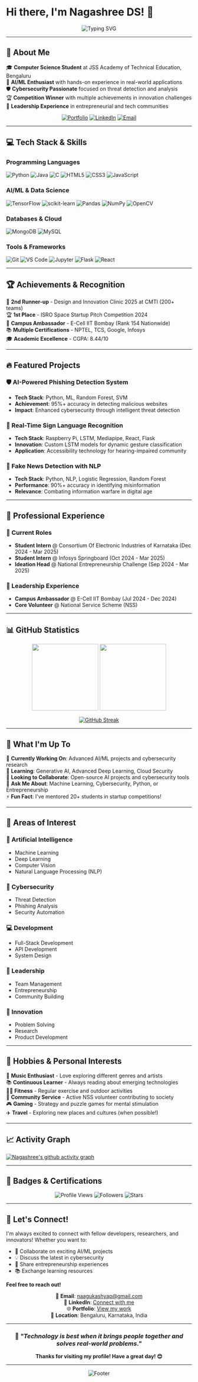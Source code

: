 

<!--
**dsnagashree/dsnagashree** is a ✨ _special_ ✨ repository because its `README.md` (this file) appears on your GitHub profile.

Here are some ideas to get you started:

- 🔭 I’m currently working on ...
- 🌱 I’m currently learning ...
- 👯 I’m looking to collaborate on ...
- 🤔 I’m looking for help with ...
- 💬 Ask me about ...
- 📫 How to reach me: ...
- 😄 Pronouns: ...
- ⚡ Fun fact: ...
-->
# Hi there, I'm Nagashree DS! 👋

<div align="center">
  
![Typing SVG](https://readme-typing-svg.herokuapp.com?font=Fira+Code&weight=500&size=28&duration=3000&pause=1000&color=00D4FF&center=true&vCenter=true&width=600&lines=AI+Developer+%26+ML+Engineer;Cybersecurity+Enthusiast;Full-Stack+Learner;Problem+Solver+%26+Innovator)

</div>

---

## 🚀 About Me

🎓 **Computer Science Student** at JSS Academy of Technical Education, Bengaluru  
🤖 **AI/ML Enthusiast** with hands-on experience in real-world applications  
🛡️ **Cybersecurity Passionate** focused on threat detection and analysis  
🏆 **Competition Winner** with multiple achievements in innovation challenges  
💼 **Leadership Experience** in entrepreneurial and tech communities  

<div align="center">

[![Portfolio](https://img.shields.io/badge/Portfolio-000000?style=for-the-badge&logo=github&logoColor=white)](https://dsnagashree.github.io/portfolio/)
[![LinkedIn](https://img.shields.io/badge/LinkedIn-0077B5?style=for-the-badge&logo=linkedin&logoColor=white)](https://www.linkedin.com/in/nagashree-ds-32954625b/)
[![Email](https://img.shields.io/badge/Email-D14836?style=for-the-badge&logo=gmail&logoColor=white)](mailto:naagukashyap@gmail.com)

</div>

---

## 💻 Tech Stack & Skills

### Programming Languages
![Python](https://img.shields.io/badge/Python-3776AB?style=for-the-badge&logo=python&logoColor=white)
![Java](https://img.shields.io/badge/Java-ED8B00?style=for-the-badge&logo=java&logoColor=white)
![C](https://img.shields.io/badge/C-00599C?style=for-the-badge&logo=c&logoColor=white)
![HTML5](https://img.shields.io/badge/HTML5-E34F26?style=for-the-badge&logo=html5&logoColor=white)
![CSS3](https://img.shields.io/badge/CSS3-1572B6?style=for-the-badge&logo=css3&logoColor=white)
![JavaScript](https://img.shields.io/badge/JavaScript-F7DF1E?style=for-the-badge&logo=javascript&logoColor=black)

### AI/ML & Data Science
![TensorFlow](https://img.shields.io/badge/TensorFlow-FF6F00?style=for-the-badge&logo=tensorflow&logoColor=white)
![scikit-learn](https://img.shields.io/badge/scikit--learn-F7931E?style=for-the-badge&logo=scikit-learn&logoColor=white)
![Pandas](https://img.shields.io/badge/pandas-150458?style=for-the-badge&logo=pandas&logoColor=white)
![NumPy](https://img.shields.io/badge/numpy-013243?style=for-the-badge&logo=numpy&logoColor=white)
![OpenCV](https://img.shields.io/badge/OpenCV-27338e?style=for-the-badge&logo=OpenCV&logoColor=white)

### Databases & Cloud
![MongoDB](https://img.shields.io/badge/MongoDB-4EA94B?style=for-the-badge&logo=mongodb&logoColor=white)
![MySQL](https://img.shields.io/badge/MySQL-00000F?style=for-the-badge&logo=mysql&logoColor=white)

### Tools & Frameworks
![Git](https://img.shields.io/badge/Git-F05032?style=for-the-badge&logo=git&logoColor=white)
![VS Code](https://img.shields.io/badge/VS_Code-007ACC?style=for-the-badge&logo=visual-studio-code&logoColor=white)
![Jupyter](https://img.shields.io/badge/Jupyter-F37626?style=for-the-badge&logo=jupyter&logoColor=white)
![Flask](https://img.shields.io/badge/Flask-000000?style=for-the-badge&logo=flask&logoColor=white)
![React](https://img.shields.io/badge/React-20232A?style=for-the-badge&logo=react&logoColor=61DAFB)

---

## 🏆 Achievements & Recognition

🥉 **2nd Runner-up** - Design and Innovation Clinic 2025 at CMTI (200+ teams)  
🏆 **1st Place** - ISRO Space Startup Pitch Competition 2024  
🎯 **Campus Ambassador** - E-Cell IIT Bombay (Rank 154 Nationwide)  
📚 **Multiple Certifications** - NPTEL, TCS, Google, Infosys  
🎓 **Academic Excellence** - CGPA: 8.44/10  

---

## 🔥 Featured Projects

### 🛡️ AI-Powered Phishing Detection System
- **Tech Stack**: Python, ML, Random Forest, SVM
- **Achievement**: 95%+ accuracy in detecting malicious websites
- **Impact**: Enhanced cybersecurity through intelligent threat detection

### 🤟 Real-Time Sign Language Recognition
- **Tech Stack**: Raspberry Pi, LSTM, Mediapipe, React, Flask
- **Innovation**: Custom LSTM models for dynamic gesture classification
- **Application**: Accessibility technology for hearing-impaired community

### 📰 Fake News Detection with NLP
- **Tech Stack**: Python, NLP, Logistic Regression, Random Forest
- **Performance**: 90%+ accuracy in identifying misinformation
- **Relevance**: Combating information warfare in digital age

---

## 💼 Professional Experience

### 🚀 Current Roles
- **Student Intern** @ Consortium Of Electronic Industries of Karnataka (Dec 2024 - Mar 2025)
- **Student Intern** @ Infosys Springboard (Oct 2024 - Mar 2025)
- **Ideation Head** @ National Entrepreneurship Challenge (Sep 2024 - Mar 2025)

### 🎯 Leadership Experience
- **Campus Ambassador** @ E-Cell IIT Bombay (Jul 2024 - Dec 2024)
- **Core Volunteer** @ National Service Scheme (NSS)

---

## 📊 GitHub Statistics

<div align="center">

<img height="180em" src="https://github-readme-stats.vercel.app/api?username=dsnagashree&show_icons=true&theme=tokyonight&hide_border=true&count_private=true" />
<img height="180em" src="https://github-readme-stats.vercel.app/api/top-langs/?username=dsnagashree&layout=compact&theme=tokyonight&hide_border=true" />

</div>

<div align="center">
  

[![GitHub Streak](https://github-readme-streak-stats.herokuapp.com?user=dsnagashree&theme=tokyonight&hide_border=true)](https://github.com/dsnagashree)



</div>

---

## 🌟 What I'm Up To

🔭 **Currently Working On**: Advanced AI/ML projects and cybersecurity research  
🌱 **Learning**: Generative AI, Advanced Deep Learning, Cloud Security  
👯 **Looking to Collaborate**: Open-source AI projects and cybersecurity tools  
💬 **Ask Me About**: Machine Learning, Cybersecurity, Python, or Entrepreneurship  
⚡ **Fun Fact**: I've mentored 20+ students in startup competitions!  

---

## 🎯 Areas of Interest

### 🤖 Artificial Intelligence
- Machine Learning
- Deep Learning
- Computer Vision
- Natural Language Processing (NLP)

### 🔐 Cybersecurity
- Threat Detection
- Phishing Analysis
- Security Automation

### 💻 Development
- Full-Stack Development
- API Development
- System Design

### 🧠 Leadership
- Team Management
- Entrepreneurship
- Community Building

### 🚀 Innovation
- Problem Solving
- Research
- Product Development

---

## 🎨 Hobbies & Personal Interests

🎵 **Music Enthusiast** - Love exploring different genres and artists  
📚 **Continuous Learner** - Always reading about emerging technologies  
🏃‍♀️ **Fitness** - Regular exercise and outdoor activities  
🤝 **Community Service** - Active NSS volunteer contributing to society  
🎮 **Gaming** - Strategy and puzzle games for mental stimulation  
✈️ **Travel** - Exploring new places and cultures (when possible!)  

---

## 📈 Activity Graph

[![Nagashree's github activity graph](https://github-readme-activity-graph.vercel.app/graph?username=dsnagashree&theme=tokyo-night&hide_border=true)](https://github.com/ashutosh00710/github-readme-activity-graph)

---

## 🏅 Badges & Certifications

<div align="center">

![Profile Views](https://komarev.com/ghpvc/?username=dsnagashree&color=blueviolet&style=for-the-badge)
![Followers](https://img.shields.io/github/followers/dsnagashree?style=for-the-badge&color=blue)
![Stars](https://img.shields.io/github/stars/dsnagashree?style=for-the-badge&color=yellow)

</div>

---

## 🤝 Let's Connect!

I'm always excited to connect with fellow developers, researchers, and innovators! Whether you want to:
- 🚀 Collaborate on exciting AI/ML projects
- 💡 Discuss the latest in cybersecurity
- 🎯 Share entrepreneurship experiences
- 📚 Exchange learning resources

**Feel free to reach out!**

<div align="center">

📧 **Email**: naagukashyap@gmail.com  
🔗 **LinkedIn**: [Connect with me](https://www.linkedin.com/in/nagashree-ds-32954625b/)  
🌐 **Portfolio**: [View my work](https://dsnagashree.github.io/portfolio/)  
📍 **Location**: Bengaluru, Karnataka, India  

</div>

---

<div align="center">

### 💭 *"Technology is best when it brings people together and solves real-world problems."*

**Thanks for visiting my profile! Have a great day! 😊**

</div>

---

<div align="center">

![Footer](https://capsule-render.vercel.app/api?type=waving&color=gradient&customColorList=6,11,20&height=100&section=footer&text=%20&fontSize=42&fontColor=fff&animation=twinkling)

</div>

